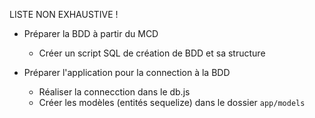 LISTE NON EXHAUSTIVE ! 

- Préparer la BDD à partir du MCD 
  - Créer un script SQL de création de BDD et sa structure

- Préparer l'application pour la connection à la BDD
  - Réaliser la connecction dans le db.js
  - Créer les modèles (entités sequelize) dans le dossier `app/models`